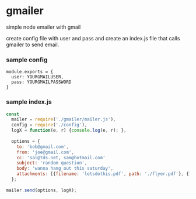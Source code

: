 # gmailer
simple node emailer with gmail

create config file with user and pass and create an index.js file that calls gmailer to send email.  

### sample config
```
module.exports = {
  user: YOURGMAILUSER,
  pass: YOURGMAILPASSWORD
}
```

### sample index.js

```javascript
const
  mailer = require('./gmailer/mailer.js'),
  config = require('./config'),
  logX = function(e, r) {console.log(e, r); },
  
  options = {
    to: 'bob@gmail.com',
    from: 'joe@gmail.com',
    cc: 'sal@tds.net, sam@hotmail.com'
    subject: 'random question',
    body: 'wanna hang out this saturday',
    attachments: [{filename: 'letsdothis.pdf', path: './flyer.pdf'}, {filename: 'randomPicture.png', path: './randomPicture.png'}]
  };
  
mailer.send(options, logX);
```
